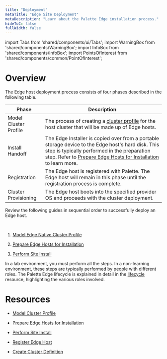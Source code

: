 ```yaml
---
title: "Deployment"
metaTitle: "Edge Site Deployment"
metaDescription: "Learn about the Palette Edge installation process."
hideToC: false
fullWidth: false
---
```


import Tabs from 'shared/components/ui/Tabs';
import WarningBox from 'shared/components/WarningBox';
import InfoBox from 'shared/components/InfoBox';
import PointsOfInterest from 'shared/components/common/PointOfInterest';

# Overview


The Edge host deployment process consists of four phases described in the following table.

| Phase| Description|
| ---| ---|
| Model Cluster Profile | The process of creating a [cluster profile](/cluster-profiles) for the host cluster that will be made up of Edge hosts. |
| Install Handoff | The Edge Installer is copied over from a portable storage device to the Edge host's hard disk. This step is typically performed in the preparation step. Refer to [Prepare Edge Hosts for Installation](/clusters/edge/site-deployment/stage) to learn more.|
| Registration |  The Edge host is registered with Palette. The Edge host will remain in this phase until the registration process is complete.|
|Cluster Provisioning | The Edge host boots into the specified provider OS and proceeds with the cluster deployment.|


Review the following guides in sequential order to successfully deploy an Edge host.

<br />

1. [Model Edge Native Cluster Profile](/clusters/edge/site-deployment/model-profile)

2. [Prepare Edge Hosts for Installation](/clusters/edge/site-deployment/stage)

3. [Perform Site Install](/clusters/edge/site-deployment/site-installation)

<InfoBox>

In a lab environment, you must perform all the steps. In a non-learning environment, these steps are typically performed by people with different roles. The Palette Edge lifecycle is explained in detail in the [lifecycle](/clusters/edge/edge-native-lifecycle) resource, highlighting the various roles involved.

</InfoBox>


# Resources

- [Model Cluster Profile](/clusters/edge/site-deployment/model-profile)

- [Prepare Edge Hosts for Installation](/clusters/edge/site-deployment/stage)

- [Perform Site Install](/clusters/edge/site-deployment/site-installation)

- [Register Edge Host](/clusters/edge/site-deployment/site-installation/edge-host-registration)

- [Create Cluster Definition](/clusters/edge/site-deployment/site-installation/cluster-deployment)
